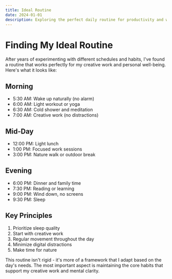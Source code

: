 ```yaml
---
title: Ideal Routine
date: 2024-01-01
description: Exploring the perfect daily routine for productivity and well-being
---
```


# Finding My Ideal Routine

After years of experimenting with different schedules and habits, I've found a routine that works perfectly for my creative work and personal well-being. Here's what it looks like:

## Morning
- 5:30 AM: Wake up naturally (no alarm)
- 6:00 AM: Light workout or yoga
- 6:30 AM: Cold shower and meditation
- 7:00 AM: Creative work (no distractions)

## Mid-Day
- 12:00 PM: Light lunch
- 1:00 PM: Focused work sessions
- 3:00 PM: Nature walk or outdoor break

## Evening
- 6:00 PM: Dinner and family time
- 7:30 PM: Reading or learning
- 9:00 PM: Wind down, no screens
- 9:30 PM: Sleep

## Key Principles
1. Prioritize sleep quality
2. Start with creative work
3. Regular movement throughout the day
4. Minimize digital distractions
5. Make time for nature

This routine isn't rigid - it's more of a framework that I adapt based on the day's needs. The most important aspect is maintaining the core habits that support my creative work and mental clarity. 